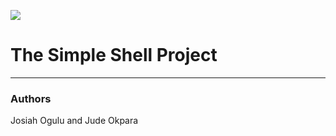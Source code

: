 ![](https://intranet.alxswe.com/assets/holberton-logo-full-alx-d053727941512ebe04b797ca87d81a195004e9ff2d8a6aedf4004c5365cf8944.png)

# The Simple Shell Project


------------

### Authors
Josiah Ogulu and Jude Okpara

